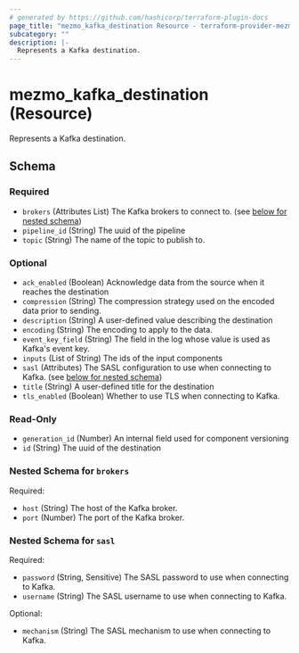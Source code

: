 ```yaml
---
# generated by https://github.com/hashicorp/terraform-plugin-docs
page_title: "mezmo_kafka_destination Resource - terraform-provider-mezmo"
subcategory: ""
description: |-
  Represents a Kafka destination.
---
```


# mezmo_kafka_destination (Resource)

Represents a Kafka destination.



<!-- schema generated by tfplugindocs -->
## Schema

### Required

- `brokers` (Attributes List) The Kafka brokers to connect to. (see [below for nested schema](#nestedatt--brokers))
- `pipeline_id` (String) The uuid of the pipeline
- `topic` (String) The name of the topic to publish to.

### Optional

- `ack_enabled` (Boolean) Acknowledge data from the source when it reaches the destination
- `compression` (String) The compression strategy used on the encoded data prior to sending.
- `description` (String) A user-defined value describing the destination
- `encoding` (String) The encoding to apply to the data.
- `event_key_field` (String) The field in the log whose value is used as Kafka's event key.
- `inputs` (List of String) The ids of the input components
- `sasl` (Attributes) The SASL configuration to use when connecting to Kafka. (see [below for nested schema](#nestedatt--sasl))
- `title` (String) A user-defined title for the destination
- `tls_enabled` (Boolean) Whether to use TLS when connecting to Kafka.

### Read-Only

- `generation_id` (Number) An internal field used for component versioning
- `id` (String) The uuid of the destination

<a id="nestedatt--brokers"></a>
### Nested Schema for `brokers`

Required:

- `host` (String) The host of the Kafka broker.
- `port` (Number) The port of the Kafka broker.


<a id="nestedatt--sasl"></a>
### Nested Schema for `sasl`

Required:

- `password` (String, Sensitive) The SASL password to use when connecting to Kafka.
- `username` (String) The SASL username to use when connecting to Kafka.

Optional:

- `mechanism` (String) The SASL mechanism to use when connecting to Kafka.
